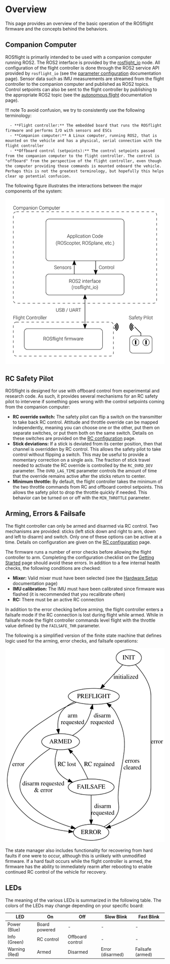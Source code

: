 # Overview

This page provides an overview of the basic operation of the ROSflight firmware and the concepts behind the behaviors.

## Companion Computer

ROSflight is primarily intended to be used with a companion computer running ROS2.
The ROS2 interface is provided by the [rosflight_io](https://github.com/rosflight/rosflight_ros_pkgs) node.
All configuration of the flight controller is done through the ROS2 service API provided by `rosflight_io` (see the [parameter configuration](parameter-configuration.md) documentation page).
Sensor data such as IMU measurements are streamed from the flight controller to the companion computer and published as ROS2 topics.
Control setpoints can also be sent to the flight controller by publishing to the appropriate ROS2 topic (see the [autonomous flight](autonomous-flight.md) documentation page).

!!! note
    To avoid confusion, we try to consistently use the following terminology:

      - **Flight controller:** The embedded board that runs the ROSflight firmware and performs I/O with sensors and ESCs
      - **Companion computer:** A Linux computer, running ROS2, that is mounted on the vehicle and has a physical, serial connection with the flight controller
      - **Offboard control (setpoints):** The control setpoints passed from the companion computer to the flight controller. The control is "offboard" from the perspective of the flight controller, even though the computer providing those commands is mounted onboard the vehicle. Perhaps this is not the greatest terminology, but hopefully this helps clear up potential confusion.

The following figure illustrates the interactions between the major components of the system:

![System Components](images/components.svg)

## RC Safety Pilot

ROSflight is designed for use with offboard control from experimental and research code.
As such, it provides several mechanisms for an RC safety pilot to intervene if something goes wrong with the control setpoints coming from the companion computer:

  - **RC override switch:** The safety pilot can flip a switch on the transmitter to take back RC control. Attitude and throttle override can be mapped independently, meaning you can choose one or the other, put them on separate switches, or put them both on the same switch. Details on these switches are provided on the [RC configuration](rc-configuration.md) page.
  - **Stick deviations:** If a stick is deviated from its center position, then that channel is overridden by RC control. This allows the safety pilot to take control without flipping a switch. This may be useful to provide a momentary correction on a single axis. The fraction of stick travel needed to activate the RC override is controlled by the `RC_OVRD_DEV` parameter. The `OVRD_LAG_TIME` parameter controls the amount of time that the override remains active after the sticks return to center.
  - **Minimum throttle:** By default, the flight controller takes the minimum of the two throttle commands from RC and offboard control setpoints. This allows the safety pilot to drop the throttle quickly if needed. This behavior can be turned on or off with the `MIN_THROTTLE` parameter.

## Arming, Errors & Failsafe

The flight controller can only be armed and disarmed via RC control.
Two mechanisms are provided: sticks (left stick down and right to arm, down and left to disarm) and switch.
Only one of these options can be active at a time.
Details on configuration are given on the [RC configuration](rc-configuration.md) page.

The firmware runs a number of error checks before allowing the flight controller to arm.
Completing the configuration checklist on the [Getting Started](getting-started.md) page should avoid these errors.
In addition to a few internal health checks, the following conditions are checked:

  - **Mixer:** Valid mixer must have been selected (see the [Hardware Setup](hardware-setup.md) documentation page)
  - **IMU calibration:** The IMU must have been calibrated since firmware was flashed (it is recommended that you recalibrate often)
  - **RC:** There must be an active RC connection

In addition to the error checking before arming, the flight controller enters a failsafe mode if the RC connection is lost during flight while armed.
While in failsafe mode the flight controller commands level flight with the throttle value defined by the `FAILSAFE_THR` parameter.

The following is a simplified version of the finite state machine that defines logic used for the arming, error checks, and failsafe operations:

![Arming FSM](images/arming-fsm-simplified.svg)

The state manager also includes functionality for recovering from hard faults if one were to occur, although this is unlikely with unmodified firmware. If a hard fault occurs while the flight controller is armed, the firmware has the ability to immediately rearm after rebooting to enable continued RC control of the vehicle for recovery.

## LEDs

The meaning of the various LEDs is summarized in the following table. The colors of the LEDs may change depending on your specific board:

| LED           | On            | Off              | Slow Blink       | Fast Blink       |
|---------------|---------------|------------------|------------------|------------------|
| Power (Blue)  | Board powered | -                | -                | -                |
| Info (Green)  | RC control    | Offboard control | -                | -                |
| Warning (Red) | Armed         | Disarmed         | Error (disarmed) | Failsafe (armed) |
